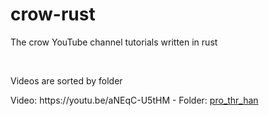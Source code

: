 # crow-rust
The crow YouTube channel tutorials written in rust

<br>
<p>Videos are sorted by folder<p>
Video: https://youtu.be/aNEqC-U5tHM - Folder: <a href="https://github.com/Kempeter/crow-rust/tree/main/pro_thr_han">pro_thr_han</a>
